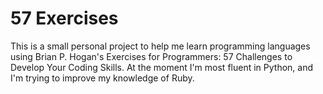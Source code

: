 # 57 Exercises
This is a small personal project to help me learn programming languages using Brian P. Hogan's Exercises for Programmers: 57 Challenges to Develop Your Coding Skills. At the moment I'm most fluent in Python, and I'm trying to improve my knowledge of Ruby.
